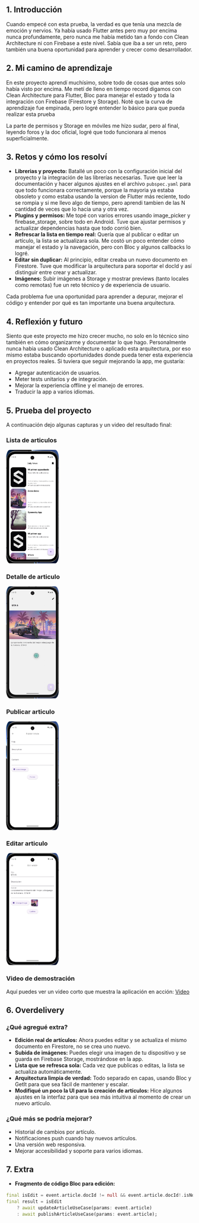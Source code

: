 ## 1. Introducción

Cuando empecé con esta prueba, la verdad es que tenía una mezcla de emoción y nervios. Ya había usado Flutter antes pero muy por encima nunca profundamente, pero nunca me había metido tan a fondo con Clean Architecture ni con Firebase a este nivel. Sabía que iba a ser un reto, pero también una buena oportunidad para aprender y crecer como desarrollador.

## 2. Mi camino de aprendizaje

En este proyecto aprendí muchísimo, sobre todo de cosas que antes solo había visto por encima. Me metí de lleno en tiempo record digamos con Clean Architecture para Flutter, Bloc para manejar el estado y toda la integración con Firebase (Firestore y Storage). Noté que la curva de aprendizaje fue empinada, pero logré entender lo básico para que pueda realizar esta prueba

La parte de permisos y Storage en móviles me hizo sudar, pero al final, leyendo foros y la doc oficial, logré que todo funcionara al menos superficialmente.

## 3. Retos y cómo los resolví

- **Librerias y proyecto:** Batallé un poco con la configuración inicial del proyecto y la integración de las librerías necesarias. Tuve que leer la documentación y hacer algunos ajustes en el archivo `pubspec.yaml` para que todo funcionara correctamente, porque la mayoria ya estaba obsoleto y como estaba usando la version de Flutter más reciente, todo se rompia y si me llevo algo de tiempo, pero aprendi tambien de las N cantidad de veces que lo hacia una y otra vez.
- **Plugins y permisos:** Me topé con varios errores usando image_picker y firebase_storage, sobre todo en Android. Tuve que ajustar permisos y actualizar dependencias hasta que todo corrió bien.
- **Refrescar la lista en tiempo real:** Quería que al publicar o editar un artículo, la lista se actualizara sola. Me costó un poco entender cómo manejar el estado y la navegación, pero con Bloc y algunos callbacks lo logré.
- **Editar sin duplicar:** Al principio, editar creaba un nuevo documento en Firestore. Tuve que modificar la arquitectura para soportar el docId y así distinguir entre crear y actualizar.
- **Imágenes:** Subir imágenes a Storage y mostrar previews (tanto locales como remotas) fue un reto técnico y de experiencia de usuario.

Cada problema fue una oportunidad para aprender a depurar, mejorar el código y entender por qué es tan importante una buena arquitectura.

## 4. Reflexión y futuro

Siento que este proyecto me hizo crecer mucho, no solo en lo técnico sino también en cómo organizarme y documentar lo que hago. Personalmente nunca habia usado Clean Architecture o aplicado esta arquitectura, por eso mismo estaba buscando oportunidades donde pueda tener esta experiencia en proyectos reales. Si tuviera que seguir mejorando la app, me gustaría:
- Agregar autenticación de usuarios.
- Meter tests unitarios y de integración.
- Mejorar la experiencia offline y el manejo de errores.
- Traducir la app a varios idiomas.

## 5. Prueba del proyecto

A continuación dejo algunas capturas y un video del resultado final:

### Lista de articulos
<img src="screenshots/articles.png" alt="Listado de artículos" width="142" style="border-radius:7%" />

### Detalle de articulo
<img src="screenshots/article_detail.png" alt="Detalle de articulo" width="142" style="border-radius:7%" />

### Publicar articulo
<img src="screenshots/publish_article.png" alt="Publicar artículo" width="142" style="border-radius:7%" />

### Editar articulo
<img src="screenshots/update_article.png" alt="Editar artículo" width="142" style="border-radius:7%" />

### Video de demostración
Aquí puedes ver un video corto que muestra la aplicación en acción: [Video](screenshots/demo.mp4)

## 6. Overdelivery

### ¿Qué agregué extra?
- **Edición real de artículos:** Ahora puedes editar y se actualiza el mismo documento en Firestore, no se crea uno nuevo.
- **Subida de imágenes:** Puedes elegir una imagen de tu dispositivo y se guarda en Firebase Storage, mostrándose en la app.
- **Lista que se refresca sola:** Cada vez que publicas o editas, la lista se actualiza automáticamente.
- **Arquitectura limpia de verdad:** Todo separado en capas, usando Bloc y GetIt para que sea fácil de mantener y escalar.
- **Modifiqué un poco la UI para la creación de artículos:** Hice algunos ajustes en la interfaz para que sea más intuitiva al momento de crear un nuevo artículo.

### ¿Qué más se podría mejorar?
- Historial de cambios por artículo.
- Notificaciones push cuando hay nuevos artículos.
- Una versión web responsiva.
- Mejorar accesibilidad y soporte para varios idiomas.

## 7. Extra

- **Fragmento de código Bloc para edición:**
```dart
final isEdit = event.article.docId != null && event.article.docId!.isNotEmpty;
final result = isEdit
    ? await updateArticleUseCase(params: event.article)
    : await publishArticleUseCase(params: event.article);
```
